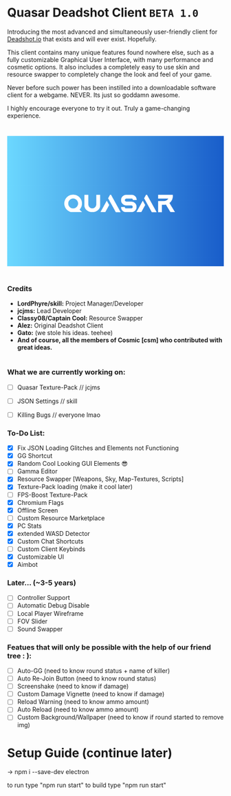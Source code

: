 # Quasar Deadshot Client `BETA 1.0`

Introducing the most advanced and simultaneously user-friendly client for [Deadshot.io](https://deadshot.io/) that exists and will ever exist. Hopefully.

This client contains many unique features found nowhere else, such as a fully customizable Graphical User Interface, with many performance and cosmetic options. It also includes a completely easy to use skin and resource swapper to completely change the look and feel of your game. 

Never before such power has been instilled into a downloadable software client for a webgame. NEVER. Its just so goddamn awesome.

I highly encourage everyone to try it out. Truly a game-changing experience.
 
# 
![Splash Screen Logo](splash.png)
#

### Credits

* **LordPhyre/skill:** Project Manager/Developer
* **jcjms:** Lead Developer
* **Classy08/Captain Cool:** Resource Swapper
* **Alez:** Original Deadshot Client
* **Gato:** (we stole his ideas. teehee)
* **And of course, all the members of Cosmic [csm] who contributed with great ideas.**

#

### What we are currently working on:
- [ ] Quasar Texture-Pack // jcjms
- [ ] JSON Settings // skill
- [ ] Killing Bugs // everyone lmao


### To-Do List:
- [x] Fix JSON Loading Glitches and Elements not Functioning
- [x] GG Shortcut
- [x] Random Cool Looking GUI Elements 😎
- [ ] Gamma Editor
- [x] Resource Swapper [Weapons, Sky, Map-Textures, Scripts]
- [x] Texture-Pack loading (make it cool later)
- [ ] FPS-Boost Texture-Pack
- [x] Chromium Flags
- [x] Offline Screen
- [ ] Custom Resource Marketplace
- [x] PC Stats
- [x] extended WASD Detector
- [x] Custom Chat Shortcuts
- [ ] Custom Client Keybinds
- [x] Customizable UI
- [x] Aimbot

### Later... (~3-5 years)
- [ ] Controller Support
- [ ] Automatic Debug Disable
- [ ] Local Player Wireframe
- [ ] FOV Slider
- [ ] Sound Swapper

### Featues that will only be possible with the help of our friend tree : ):
- [ ] Auto-GG (need to know round status + name of killer)
- [ ] Auto Re-Join Button (need to know round status)
- [ ] Screenshake (need to know if damage)
- [ ] Custom Damage Vignette (need to know if damage)
- [ ] Reload Warning (need to know ammo amount)
- [ ] Auto Reload (need to know ammo amount)
- [ ] Custom Background/Wallpaper (need to know if round started to remove img)

# Setup Guide (continue later)

-> npm i --save-dev electron

to run type "npm run start"
to build type "npm run start"